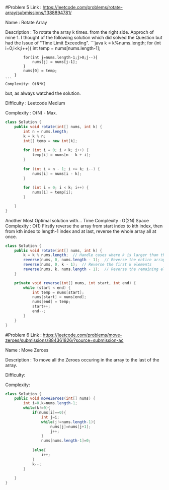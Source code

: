 #Problem 5
Link : https://leetcode.com/problems/rotate-array/submissions/1388894781/

Name : Rotate Array

Description : To rotate the array k times. from the right side.
Approch of mine
    1. I thought of the following solution which did solved the Question but had the Issue of "Time Limit Exceeding".
    ```java
    k = k%nums.length;
        for (int i=0;i<k;i++){
            int temp = nums[nums.length-1];

            for(int j=nums.length-1;j>0;j--){
                nums[j] = nums[j-1];
            }
            nums[0] = temp;
        }
    ```
    Complexity: O(N*K)

but, as always watched the solution.

Difficulty : Leetcode Medium

Complexity : O(N) - Max.

```java
class Solution {
    public void rotate(int[] nums, int k) {
        int n = nums.length;
        k = k % n;
        int[] temp = new int[k];
        
        for (int i = 0; i < k; i++) {
            temp[i] = nums[n - k + i];
        }
           
        for (int i = n - 1; i >= k; i--) {
            nums[i] = nums[i - k];
        }
        
        for (int i = 0; i < k; i++) {
            nums[i] = temp[i];
        }

    }
}
```

Another Most Optimal solution with...
Time Complexity : O(2N)
Space Complexity : O(1)
Firstly reverse the array from start index to kth index,
then from kth index to length-1 index and at last,
reverse the whole array all at once.

```java
class Solution {
    public void rotate(int[] nums, int k) {
        k = k % nums.length;  // Handle cases where k is larger than the array size
        reverse(nums, 0, nums.length - 1);  // Reverse the entire array
        reverse(nums, 0, k - 1);  // Reverse the first k elements
        reverse(nums, k, nums.length - 1);  // Reverse the remaining elements
    }

    private void reverse(int[] nums, int start, int end) {
        while (start < end) {
            int temp = nums[start];
            nums[start] = nums[end];
            nums[end] = temp;
            start++;
            end--;
        }
    }
}
```

#Problem 6
Link : https://leetcode.com/problems/move-zeroes/submissions/884361826/?source=submission-ac

Name : Move Zeroes

Description : To move all the Zeroes occuring in the array to the last of the array.

Difficulty: 

Complexity:

```java []
class Solution {
    public void moveZeroes(int[] nums) {
        int i=0,k=nums.length-1;
        while(k!=0){
            if(nums[i]==0){
                int j=i;
                while(j!=nums.length-1){
                    nums[j]=nums[j+1];
                    j++;
                }
                nums[nums.length-1]=0;
                
            }else{
                i++;
            }
            k--;
        }
        
    }
}
```